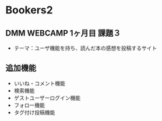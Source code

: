 # Bookers2

## DMM WEBCAMP 1ヶ月目 課題３

* テーマ：ユーザ機能を持ち、読んだ本の感想を投稿するサイト

## 追加機能

* いいね・コメント機能
* 検索機能
* ゲストユーザーログイン機能
* フォロー機能
* タグ付け投稿機能
